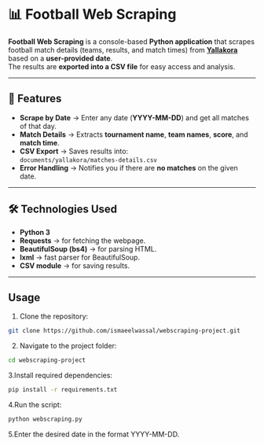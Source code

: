 # 📊 Football Web Scraping

**Football Web Scraping** is a console-based **Python application** that scrapes football match details (teams, results, and match times) from **[Yallakora](https://www.yallakora.com/)** based on a **user-provided date**.  
The results are **exported into a CSV file** for easy access and analysis.  

---

## 🚀 **Features**
- **Scrape by Date** → Enter any date (**YYYY-MM-DD**) and get all matches of that day.  
- **Match Details** → Extracts **tournament name**, **team names**, **score**, and **match time**.  
- **CSV Export** → Saves results into:  
  `documents/yallakora/matches-details.csv`  
- **Error Handling** → Notifies you if there are **no matches** on the given date.  

---

## 🛠️ **Technologies Used**
- **Python 3**  
- **Requests** → for fetching the webpage.  
- **BeautifulSoup (bs4)** → for parsing HTML.  
- **lxml** → fast parser for BeautifulSoup.  
- **CSV module** → for saving results.
- ------- 
## Usage

1. Clone the repository:
```bash
git clone https://github.com/ismaeelwassal/webscraping-project.git

```
2. Navigate to the project folder:
```bash
cd webscraping-project
```
3.Install required dependencies:
```bash
pip install -r requirements.txt
```
4.Run the script:
```bash
python webscraping.py
```
5.Enter the desired date in the format YYYY-MM-DD.
```
